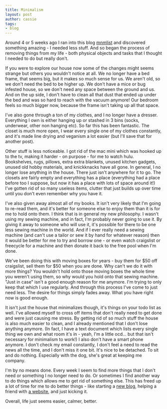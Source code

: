 ```yaml
---
title: Minimalism
layout: post
author: cassie
tags:
- blog
---
```


Around 4 or 5 weeks ago I ran into this blog [mnmlist](http://mnmlist.com/) and discovered something amazing - I needed less stuff. And so began the process of removing things from my life - both physical objects and tasks that I thought I needed to do but really don't.

If you were to explore our house now some of the changes might seems strange but others you wouldn't notice at all. We no longer have a bed frame, that seems big, but it makes so much sense for us. We aren't old, so we don't need the bed to be higher up. We don't have a mice or bug infested house, so we don't need any space between the ground and us. And on the up side, I don't have to clean all that dust that ended up under the bed and was so hard to reach with the vacuum anymore! Our bedroom feels so much bigger now, because the frame isn't taking up all that space.

I've also gone through a ton of my clothes, and I no longer have a dresser. Everything I own is either hanging up or stashed in 3 bins (socks, underwear, other non hanging etc). So far this has been fantastic. The closet is much more open, I wear every single one of my clothes constantly, and it's made line drying and veganism a lot easier (but I'll save that for another post).

Other stuff is less noticeable. I got rid of the mac mini which was hooked up to the tv, making it harder - on purpose - for me to watch hulu. Bookshelves, rugs, pillows, extra extra blankets, unused kitchen gadgets, unused old hobby materials, and knickknacks have all gone. In general, I no longer lose anything in the house. There just isn't anywhere for it to go. The closets are fairly empty and everything has a place (everything had a place before too I suppose, but now it has a place with lots of space around it!) I've gotten rid of so many useless items, clutter that just builds up over time until you don't even remember why you have it.

I've also given away almost all of my books. It isn't very likely that I'm going to re-read them, and it's better for someone else to enjoy them than it is for me to hold onto them. I think that is in general my new philosophy. I wasn't using my sewing machine, and in fact, I'm probably never going to use it. By giving it away to someone who will use it, it's possible for there to be one less sewing machine in the world. And if I ever really need a sewing machine (and can't use a tailor or sew it by hand for whatever reason) then it would be better for me to try and borrow one - or even watch craigslist or freecycle for a machine and then donate it back to the free pool when I'm done.

We've been doing this with moving boxes for years - buy them for $50 off craigslist, sell them for $50 when you are done. Why can't we do it with more things? You wouldn't hold onto those moving boxes the whole time you weren't using them, so why would you hold onto that sewing machine. "Just in case" isn't a good enough reason for me anymore. I'm trying to only keep that which I use regularly. And through this process I've come to just need less. The desire for things simply fades away. What you have right now is good enough.

It isn't just the house that minimalizes though, it's things on your todo list as well. I've allowed myself to cross off items that don't really need to get done and were just causing me stress. By getting rid of so much stuff the house is also much easier to clean, and I already mentioned that I don't lose anything anymore. (In fact, I have a text document which lists every single thing we own and what room it's in - yeah, I'm a little ocd... but that isn't necessary for minimalism to work!) I also don't have a smart phone anymore. I don't check my email constantly, I don't feel a need to read the news all the time, and I don't miss it one bit. It's nice to be detached. To sit and do nothing. Especially with the dog, she's great at keeping me company.

I'm by no means done. Every week I seem to find more things that I don't need or something I no longer need to do. Or sometimes I find another way to do things which allows me to get rid of something else. This has freed up a lot of time for me to do better things - like starting a [new blog](http://veganomnom.guyslikedolls.com/), helping a friend with [a website](http://www.potluck-sf.com/), and just kicking it.

Overall, life just seems easier, calmer, better.
